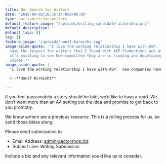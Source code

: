 ```yaml
---
title: Our Search for Writers
date: '2018-09-02T16:36:14.000+00:00'
type: our-search-for-writers
default_feature_image: "/uploads/writing-candidate-actorshop.png"
default_description: ''
default_tags: []
tag: []
feature_image: "/uploads/hanif-kureishi.jpg"
image-aside-quote: '"I love the working relationship I have with ASP.  Few companies
  have the respect for writers that I found with ASP Productions and as a writer myself
  it’s exciting to see how committed they are to finding and developing authentic
  voices."'
image_aside_quote: |-
  "I love the working relationship I have with ASP.  Few companies have the respect for writers that I found with ASP Productions and as a writer myself it’s exciting to see how committed they are to finding and developing authentic voices."

  \--**Hanif Kureishi**

---
```

If you feel passionately a story should be told, we’d like to have a read. We don’t want more than an A4 setting out the idea and promise to get back to you promptly. 

We know writers are a precious resource. This is a rolling process for us, so send those ideas along.

Please send submissions to

* Email Address:  admin@actorshop.biz 
* Subject Line: Writing Submission

Include a bio and any relevant information you’d like us to consider.